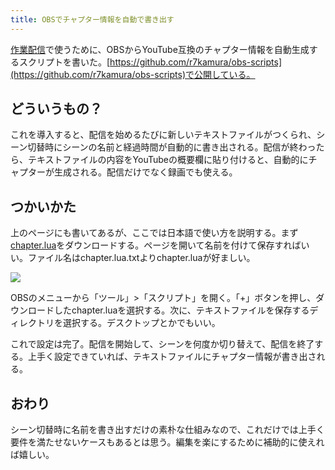 ```yaml
---
title: OBSでチャプター情報を自動で書き出す
---
```

[作業配信](https://www.youtube.com/channel/UC5s-KpSDGzxWPWNv94PnJHw)で使うために、OBSからYouTube互換のチャプター情報を自動生成するスクリプトを書いた。[https://github.com/r7kamura/obs-scripts](https://github.com/r7kamura/obs-scripts)で公開している。

どういうもの？
-------

これを導入すると、配信を始めるたびに新しいテキストファイルがつくられ、シーン切替時にシーンの名前と経過時間が自動的に書き出される。配信が終わったら、テキストファイルの内容をYouTubeの概要欄に貼り付けると、自動的にチャプターが生成される。配信だけでなく録画でも使える。

つかいかた
-----

上のページにも書いてあるが、ここでは日本語で使い方を説明する。まず[chapter.lua](https://raw.githubusercontent.com/r7kamura/obs-scripts/main/chapter.lua)をダウンロードする。ページを開いて名前を付けて保存すればいい。ファイル名はchapter.lua.txtよりchapter.luaが好ましい。

![](https://lh3.googleusercontent.com/docs/ADP-6oGlC56lEoFlI1rrPhULzgJvw0v1B9NTNbycoqom6mIdZlgiIeitw3JbrzEg2PYpgNwvdiYv1WqWgsQJgxFFQBkfvq82cAnY8PMijuDfx0Plj698bkES5KwCXRKvx3POC0TV_elGYH8bdhHudH89AkRwRiXAZM5aRcVgj5EBVVJlo4K5XYFnVWzKyXnx_TT81bvfsm3xgjIQIMqSBZ2bI4bFlzgGZ0YuKzoFyRZMTKMJddp5mdhDSe2QazEuD1rPfVaUc9gtIS1g-5tEeEqDyDia6_HF-A84Ru9BgPs7MTDEBhxWGaSBF_4M5s918kxPPC-xzl917kc4OllNjBjS15CzABMVgRmzTAPFjEQV2raz18DRWQ00-Ji3eoA03rEHAO4t4Q8Bl33XE0p8StrGc03TdlgNbzFvtiPnSRgJz1UTurInPgAZcOqkBM4Ct6rqt7xeLGmUYKfDL5l-cLxvxOuX2CmHa2PJdUPg1W6Sh2OYsIeX8aA27f45-ibLQsyLG4c2N0U_gSScHQJAV1VXw1km78sAieZwifD9O_j7Rv9VeQp5tYpc5IgUMQ_75dvavbHReHmFIBkVQfm_bQuGGuI2EVxhBc8V4J4MTa7aDMRZD3cdGbBlieeVoAoMr4PDjXlxwIoE2r-kUpJ23mK0skiFfyke-5PFEwrFyC0kfIycubaZLh7UOmiWxZpyMhiKZIdFZc88lVCZv6kJEVgsNbw4ZFvGvDw7WCEsn6_UtiOOO5wwF9B3ChA7uFG_Gfx7rRTbydFjEve3xbQ9-rC0YksA7kFrxFs0Q5RPZIUDz9Ng-Umv1Phu5xFv-Rr2znwyYmTXQM7ooqkm0Rj9soFypBe4Se3Ywoe86-gMqwBBlKiW8buju0iX99ZhX2M0k5AopUA30IXYq0C-aUYHLa7d8SSmswH1gdcGIrUWw4zgduiHovxHgOwZBp8yFt8jWnGnF7Jf6ya0BayJoMRKuCsNNm85RkBttNEB56roHWC20yKJY_xG0zybnathFCPnRHtXzwFytXbTH4Dz69D6fsAj1UDEhV8up8_wdM7SHicUSuZ0w-7b8CkyxwfxTYNtXn1kOSRI-wx6tEp_-qvBOy1YbFHJrkyJJLOZDSx0wzpVwodWwLHZiTOz5BdaoJJTRAJkOMwGx-t3E5iiR3P3rvMkR3atnHX8d5Nq5BxhAckkFthp4lXKRgD72YpUuetPPLyL2kWIvocIW0pxDU6A8RpM4nNV68s5haHE-xgrFwhZVOAQWLR_)

OBSのメニューから「ツール」>「スクリプト」を開く。「+」ボタンを押し、ダウンロードしたchapter.luaを選択する。次に、テキストファイルを保存するディレクトリを選択する。デスクトップとかでもいい。

これで設定は完了。配信を開始して、シーンを何度か切り替えて、配信を終了する。上手く設定できていれば、テキストファイルにチャプター情報が書き出される。

おわり
---

シーン切替時に名前を書き出すだけの素朴な仕組みなので、これだけでは上手く要件を満たせないケースもあるとは思う。編集を楽にするために補助的に使えれば嬉しい。
